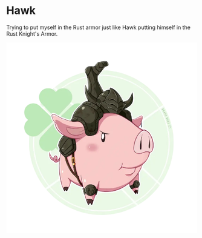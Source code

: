 # Hawk

Trying to put myself in the Rust armor just like Hawk putting himself in the Rust Knight's Armor.

![hawk in the rust knight's armor](./hawk-in-the-rust-knight-armor.webp)
